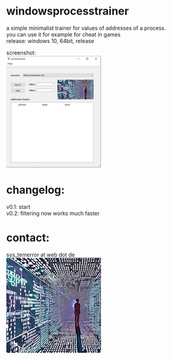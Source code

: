 # windowsprocesstrainer

a simple minimalist trainer for values of addresses of a process.    
you can use it for example for cheat in games      
release: windows 10, 64bit, release

screenshot:    
![Pic1](firstpic.jpg)

# changelog:
v0.1: start    
v0.2: filtering now works much faster    

# contact:
sys_temerror at web dot de    
![Pic1](systemerror.JPG)
